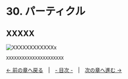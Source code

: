 ﻿# 30. パーティクル

## XXXXX
![XXXXXXXXXXXXx](resource/YYYYYYYYY/xxxxxxxxxxxxxxxxxx.png "XXXXXXXXXXXXXXXXXXXXXXXX")  
```cpp
XXXXXXXXXXXXXXXXXXXXXX
```

[← 前の章へ戻る](Graphics3D.md)　|　[- 目次 -](Index.md)　|　[次の章へ進む →](Screen-capture.md)